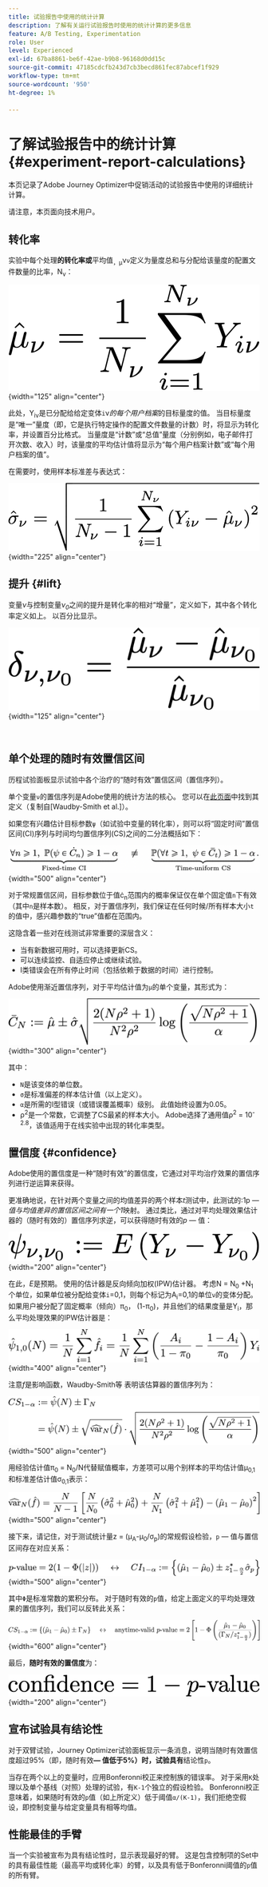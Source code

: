 ```yaml
---
title: 试验报告中使用的统计计算
description: 了解有关运行试验报告时使用的统计计算的更多信息
feature: A/B Testing, Experimentation
role: User
level: Experienced
exl-id: 67ba8861-be6f-42ae-b9b8-96168d0dd15c
source-git-commit: 47185cdcfb243d7cb3becd861fec87abcef1f929
workflow-type: tm+mt
source-wordcount: '950'
ht-degree: 1%

---
```


# 了解试验报告中的统计计算 {#experiment-report-calculations}

本页记录了Adobe Journey Optimizer中促销活动的试验报告中使用的详细统计计算。

请注意，本页面向技术用户。

## 转化率

实验中每个处理&#x200B;**的转化率或**&#x200B;平均值<sub>，μ</sub>ν`ν`定义为量度总和与分配给该量度的配置文件数量的比率，N<sub>ν</sub>：

![](assets/statistical_1.png){width="125" align="center"}

此处，Y<sub>iν</sub>是已分配给给定变体`i`ν&#x200B;*的每个用户档案*&#x200B;的目标量度的值。 当目标量度是“唯一”量度（即，它是执行特定操作的配置文件数量的计数）时，将显示为转化率，并设置百分比格式。 当量度是“计数”或“总值”量度（分别例如，电子邮件打开次数、收入）时，该量度的平均估计值将显示为“每个用户档案计数”或“每个用户档案的值”。

在需要时，使用样本标准差与表达式：

![](assets/statistical_2.png){width="225" align="center"}

## 提升 {#lift}

变量&#x200B;*ν*&#x200B;与控制变量&#x200B;*ν<sub>0</sub>*&#x200B;之间的提升是转化率的相对“增量”，定义如下，其中各个转化率定义如上。 以百分比显示。

![](assets/statistical_3.png){width="125" align="center"}

</br>

## 单个处理的随时有效置信区间

历程试验面板显示试验中各个治疗的“随时有效”置信区间（置信序列）。

单个变量`ν`的置信序列是Adobe使用的统计方法的核心。 您可以在[此页面](https://doi.org/10.48550/arXiv.2103.06476)中找到其定义（复制自[Waudby-Smith et al.]）。

如果您有兴趣估计目标参数`ψ`（如试验中变量的转化率），则可以将“固定时间”置信区间(CI)序列与时间均匀置信序列(CS)之间的二分法概括如下：

![](assets/statistical_4.png){width="500" align="center"}

对于常规置信区间，目标参数位于值ċ<sub>n</sub>范围内的概率保证仅在单个固定值`n`下有效（其中`n`是样本数）。 相反，对于置信序列，我们保证在任何时候/所有样本大小`t`的值中，感兴趣参数的“true”值都在范围内。

这隐含着一些对在线测试非常重要的深层含义：

* 当有新数据可用时，可以选择更新CS。
* 可以连续监控、自适应停止或继续试验。
* I类错误会在所有停止时间（包括依赖于数据的时间）进行控制。

Adobe使用渐近置信序列，对于平均估计值为`μ`的单个变量，其形式为：

![](assets/statistical_5.png){width="300" align="center"}

其中：

* `N`是该变体的单位数。
* `σ`是标准偏差的样本估计值（以上定义）。
* `α`是所需的I型错误（或错误覆盖概率）级别。 此值始终设置为0.05。
* ρ<sup>2</sup>是一个常数，它调整了CS最紧的样本大小。 Adobe选择了通用值ρ<sup>2</sup> = 10<sup>-2.8</sup>，该值适用于在线实验中出现的转化率类型。

## 置信度 {#confidence}

Adobe使用的置信度是一种“随时有效”的置信度，它通过对平均治疗效果的置信序列进行逆运算来获得。

更准确地说，在针对两个变量之间的均值差异的两个样本&#x200B;*t*&#x200B;测试中，此测试的:1p *— 值与均值差异的置信区间之间有一个1*&#x200B;映射。 通过类比，通过对平均处理效果估计器的（随时有效的）置信序列求逆，可以获得随时有效的&#x200B;*p* — 值：

![](assets/statistical_6.png){width="200" align="center"}

在此，*E*&#x200B;是预期。 使用的估计器是反向倾向加权(IPW)估计器。 考虑N = N<sub>0</sub> +N<sub>1</sub>个单位，如果单位被分配给变体`i`=0,1，则每个标记为A<sub>i</sub>=0,1的单位`ν`的变体分配。 如果用户被分配了固定概率（倾向）π<sub>0</sub>， (1-π<sub>0</sub>)，并且他们的结果度量是Y<sub>i</sub>，那么平均处理效果的IPW估计器是：

![](assets/statistical_12.png){width="400" align="center"}

注意&#x200B;*f*&#x200B;是影响函数，Waudby-Smith等 表明该估算器的置信序列为：

![](assets/statistical_7.png){width="500" align="center"}

用经验估计值π<sub>0</sub> = N<sub>0</sub>/N代替赋值概率，方差项可以用个别样本的平均估计值μ<sub>0,1</sub>和标准差估计值σ<sub>0,1</sub>表示：

![](assets/statistical_8.png){width="500" align="center"}

接下来，请记住，对于测试统计量z = (μ<sub>A</sub>-μ<sub>0</sub>/σ<sub>p</sub>)的常规假设检验，`p` — 值与置信区间存在对应关系：

![](assets/statistical_9.png){width="500" align="center"}

其中`Φ`是标准常数的累积分布。 对于随时有效的`p`值，给定上面定义的平均处理效果的置信序列，我们可以反转此关系：

![](assets/statistical_10.png){width="600" align="center"}

最后，**随时有效的置信度**&#x200B;为：

![](assets/statistical_11.png){width="200" align="center"}

## 宣布试验具有结论性

对于双臂试验，Journey Optimizer试验面板显示一条消息，说明当随时有效置信度超过95%（即，随时有效&#x200B;**— 值低于5%）时，试验具有**&#x200B;结论性`p`。

当存在两个以上的变量时，应用Bonferonni校正来控制族的错误率。 对于采用`K`处理以及单个基线（对照）处理的试验，有`K-1`个独立的假设检验。 Bonferonni校正意味着，如果随时有效的`p`值（如上所定义）低于阈值`α/(K-1)`，我们拒绝空假设，即控制变量与给定变量具有相等均值。

## 性能最佳的手臂

当一个实验被宣布为具有结论性时，显示表现最好的臂。 这是包含控制项的Set中的具有最佳性能（最高平均或转化率）的臂，以及具有低于Bonferonni阈值的`p`值的所有臂。
